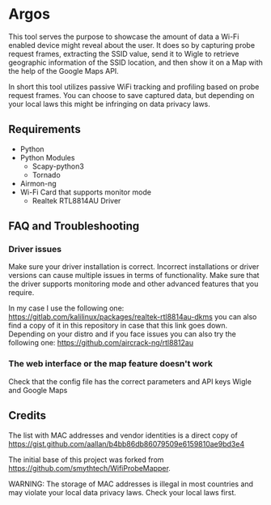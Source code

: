# Argos
This tool serves the purpose to showcase the amount of data a Wi-Fi enabled device might reveal about the user. It does so by capturing probe request frames, extracting the SSID value, send it to Wigle to retrieve geographic information of the SSID location, and then show it on a Map with the help of the Google Maps API. 

In short this tool utilizes passive WiFi tracking and profiling based on probe request frames. You can choose to save captured data, but depending on your local laws this might be infringing on data privacy laws. 


## Requirements

- Python 
- Python Modules
  - Scapy-python3
  - Tornado
- Airmon-ng
- Wi-Fi Card that supports monitor mode
  - Realtek RTL8814AU Driver

## FAQ and Troubleshooting
### Driver issues
Make sure your driver installation is correct. Incorrect installations or driver versions can cause multiple issues in terms of functionality. Make sure that the driver supports monitoring mode and other advanced features that you require. 

In my case I use the following one: https://gitlab.com/kalilinux/packages/realtek-rtl8814au-dkms you can also find a copy of it in this repository in case that this link goes down. Depending on your distro and if you face issues you can also try the following one: https://github.com/aircrack-ng/rtl8812au

### The web interface or the map feature doesn't work
Check that the config file has the correct parameters and API keys Wigle and Google Maps

## Credits 
The list with MAC addresses and vendor identities is a direct copy of https://gist.github.com/aallan/b4bb86db86079509e6159810ae9bd3e4 

The initial base of this project was forked from https://github.com/smythtech/WifiProbeMapper. 

WARNING: The storage of MAC addresses is illegal in most countries and may violate your local data privacy laws. Check your local laws first.
